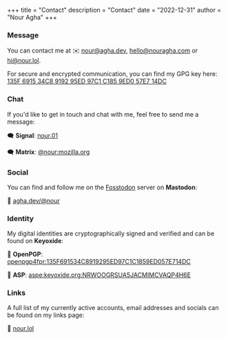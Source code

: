 +++
title = "Contact"
description = "Contact"
date = "2022-12-31"
author = "Nour Agha"
+++

### Message

You can contact me at ✉️ [nour@agha.dev](mailto:nour@agha.dev), [hello@nouragha.com](mailto:hello@nouragha.com) or [hi@nour.lol](mailto:hi@nour.lol).

For secure and encrypted communication, you can find my GPG key here: [135F 6915 34C8 9192 95ED 97C1 C185 9ED0 57E7 14DC](/gpg)

### Chat

If you'd like to get in touch and chat with me, feel free to send me a message:

🗨️ **Signal**: [nour.01](https://signal.agha.dev)

🗨️ **Matrix**: [@nour:mozilla.org](https://matrix.agha.dev)

### Social

You can find and follow me on the [Fosstodon](https://fosstodon.org) server on **Mastodon**:

👥 [agha.dev/@nour](https://agha.dev/@nour)

### Identity

My digital identities are cryptographically signed and verified and can be found on **Keyoxide**:

🔑 **OpenPGP**: [openpgp4fpr:135F691534C8919295ED97C1C1859ED057E714DC](https://keyoxide.org/openpgp4fpr:135F691534C8919295ED97C1C1859ED057E714DC)

🔑 **ASP**: [aspe:keyoxide.org:NRWOOGRSUA5JACMIMCVAQP4H6E](https://keyoxide.org/aspe:keyoxide.org:NRWOOGRSUA5JACMIMCVAQP4H6E)

### Links

A full list of my currently active accounts, email addresses and socials can be found on my links page:

🔗 [nour.lol](https://nour.lol)
